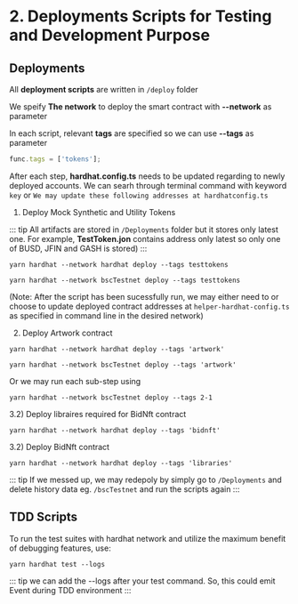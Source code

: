 # 2. Deployments Scripts for Testing and Development Purpose

## Deployments

All **deployment scripts** are written in `/deploy` folder

We speify **The network** to deploy the smart contract with  **--network** as parameter

In each script, relevant **tags** are specified so we can use **--tags** as parameter

```typescript
func.tags = ['tokens'];
```

After each step, **hardhat.config.ts** needs to be updated regarding to newly deployed accounts. We can searh through terminal command with keyword  `key` or `We may update these following addresses at hardhatconfig.ts`

1) Deploy Mock Synthetic and Utility Tokens

::: tip
 All artifacts are stored in `/Deployments` folder but it stores only latest one. For example, **TestToken.jon** contains address only latest so only one of BUSD, JFIN and GASH is stored)
:::

```
yarn hardhat --network hardhat deploy --tags testtokens
```

```
yarn hardhat --network bscTestnet deploy --tags testtokens
```

(Note: After the script has been sucessfully run, we may either need to or choose to update deployed contract addresses at `helper-hardhat-config.ts` as specified in command line in the desired network)

2) Deploy Artwork contract
```
yarn hardhat --network hardhat deploy --tags 'artwork'
```

```
yarn hardhat --network bscTestnet deploy --tags 'artwork'
```
Or we may run each sub-step using 
```
yarn hardhat --network bscTestnet deploy --tags 2-1
```

3.2) Deploy libraires required for BidNft contract
```
yarn hardhat --network hardhat deploy --tags 'bidnft'
```

3.2) Deploy BidNft contract
```
yarn hardhat --network hardhat deploy --tags 'libraries'
```


::: tip
If we messed up, we may redepoly by simply go to `/Deployments` and delete history data eg. `/bscTestnet` and run the scripts again
:::


##  TDD Scripts

To run the test suites with hardhat network and utilize the maximum benefit of debugging features, use:

```
yarn hardhat test --logs
```
::: tip
we can add the --logs after your test command. So, this could emit Event during TDD environment
:::